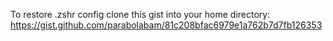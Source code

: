 To restore .zshr config clone this gist into your home directory:
https://gist.github.com/parabolabam/81c208bfac6979e1a762b7d7fb126353

```

```
